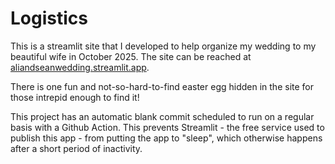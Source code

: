 # Logistics

This is a streamlit site that I developed to help organize my wedding to my beautiful wife in October 2025. The site can be reached at [aliandseanwedding.streamlit.app](aliandseanwedding.streamlit.app).

There is one fun and not-so-hard-to-find easter egg hidden in the site for those intrepid enough to find it!

This project has an automatic blank commit scheduled to run on a regular basis with a Github Action. This prevents Streamlit - the free service used to publish this app - from putting the app to "sleep", which otherwise happens after a short period of inactivity.
